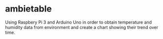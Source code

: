 # ambietable
Using Raspbery Pi 3 and Arduino Uno in order to obtain temperature and humidity data from environment and create a chart showing their trend over time.
